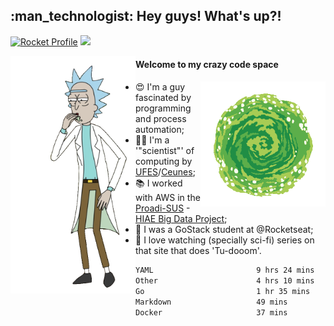 
<h2> :man_technologist: Hey guys! What's up?!</h2>
                                                                         
[![Rocket Profile](https://img.shields.io/static/v1?label=Rocketseat&message=Profile&colorA=purple&color=black&logo=Rocket&logoColor=white)](https://app.rocketseat.com.br/me/elyabe)
<a href="https://www.linkedin.com/in/elyabe/"><img src="https://img.shields.io/badge/LinkedIn-informational?logo=linkedin"/></a>

<img align='left' src="https://raw.githubusercontent.com/Elyabe/Elyabe/master/images/rick-dancing.gif" width='200'>

                       
#### Welcome to my crazy code space 
<img align='right' src="https://raw.githubusercontent.com/Elyabe/elyabe/master/images/portal-3.gif" width='200'>

- :heart_eyes: I'm a guy fascinated by programming and process automation; 
- :office_worker: I'm a '"scientist"' of computing by [UFES](http://ufes.br)/[Ceunes](http://ceunes.ufes.br);
- :books: I worked with AWS in the [Proadi-SUS](https://www.einstein.br/responsabilidade-social/atuacao-com-o-ministerio-da-saude/proadi-sus) - [HIAE Big Data Project](https://www1.folha.uol.com.br/seminariosfolha/2019/05/cooperacao-entre-governo-e-hospital-leva-inteligencia-artificial-para-a-rede-publica.shtml);
- :rocket: I was a GoStack student at @Rocketseat;
- :movie_camera: I love watching (specially sci-fi) series on that site that does 'Tu-dooom'.

<!--START_SECTION:waka-->

```txt
YAML                       9 hrs 24 mins   ██████████████░░░░░░░░░░░   55.73 %
Other                      4 hrs 10 mins   ██████▒░░░░░░░░░░░░░░░░░░   24.73 %
Go                         1 hr 35 mins    ██▒░░░░░░░░░░░░░░░░░░░░░░   09.47 %
Markdown                   49 mins         █▒░░░░░░░░░░░░░░░░░░░░░░░   04.91 %
Docker                     37 mins         █░░░░░░░░░░░░░░░░░░░░░░░░   03.67 %
```

<!--END_SECTION:waka-->
